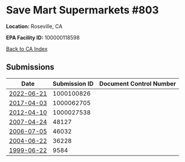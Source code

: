 # Save Mart Supermarkets #803

**Location:** Roseville, CA

**EPA Facility ID:** 100000118598

[Back to CA Index](../../index.md)

## Submissions

| Date | Submission ID | Document Control Number |
|------|--------------|-------------------------|
| [2022-06-21](submissions/1000100826.md) | 1000100826 |  |
| [2017-04-03](submissions/1000062705.md) | 1000062705 |  |
| [2012-04-10](submissions/1000027538.md) | 1000027538 |  |
| [2007-04-24](submissions/48127.md) | 48127 |  |
| [2006-07-05](submissions/46032.md) | 46032 |  |
| [2004-06-22](submissions/36228.md) | 36228 |  |
| [1999-06-22](submissions/9584.md) | 9584 |  |

